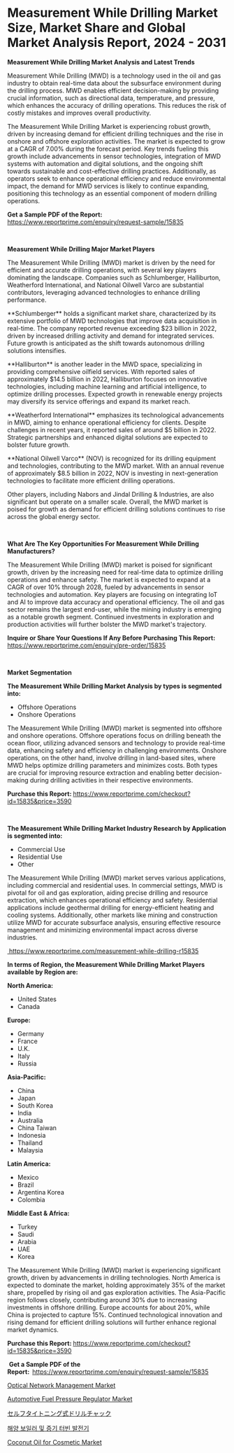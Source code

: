 <p><h1>Measurement While Drilling Market Size, Market Share and Global Market Analysis Report, 2024 - 2031</h1></p><p><strong>Measurement While Drilling Market Analysis and Latest Trends</strong></p>
<p><p>Measurement While Drilling (MWD) is a technology used in the oil and gas industry to obtain real-time data about the subsurface environment during the drilling process. MWD enables efficient decision-making by providing crucial information, such as directional data, temperature, and pressure, which enhances the accuracy of drilling operations. This reduces the risk of costly mistakes and improves overall productivity.</p><p>The Measurement While Drilling Market is experiencing robust growth, driven by increasing demand for efficient drilling techniques and the rise in onshore and offshore exploration activities. The market is expected to grow at a CAGR of 7.00% during the forecast period. Key trends fueling this growth include advancements in sensor technologies, integration of MWD systems with automation and digital solutions, and the ongoing shift towards sustainable and cost-effective drilling practices. Additionally, as operators seek to enhance operational efficiency and reduce environmental impact, the demand for MWD services is likely to continue expanding, positioning this technology as an essential component of modern drilling operations.</p></p>
<p><strong>Get a Sample PDF of the Report:&nbsp;</strong> <a href="https://www.reportprime.com/enquiry/request-sample/15835">https://www.reportprime.com/enquiry/request-sample/15835</a></p>
<p>&nbsp;</p>
<p><strong>Measurement While Drilling Major Market Players</strong></p>
<p><p>The Measurement While Drilling (MWD) market is driven by the need for efficient and accurate drilling operations, with several key players dominating the landscape. Companies such as Schlumberger, Halliburton, Weatherford International, and National Oilwell Varco are substantial contributors, leveraging advanced technologies to enhance drilling performance.</p><p>**Schlumberger** holds a significant market share, characterized by its extensive portfolio of MWD technologies that improve data acquisition in real-time. The company reported revenue exceeding $23 billion in 2022, driven by increased drilling activity and demand for integrated services. Future growth is anticipated as the shift towards autonomous drilling solutions intensifies.</p><p>**Halliburton** is another leader in the MWD space, specializing in providing comprehensive oilfield services. With reported sales of approximately $14.5 billion in 2022, Halliburton focuses on innovative technologies, including machine learning and artificial intelligence, to optimize drilling processes. Expected growth in renewable energy projects may diversify its service offerings and expand its market reach.</p><p>**Weatherford International** emphasizes its technological advancements in MWD, aiming to enhance operational efficiency for clients. Despite challenges in recent years, it reported sales of around $5 billion in 2022. Strategic partnerships and enhanced digital solutions are expected to bolster future growth.</p><p>**National Oilwell Varco** (NOV) is recognized for its drilling equipment and technologies, contributing to the MWD market. With an annual revenue of approximately $8.5 billion in 2022, NOV is investing in next-generation technologies to facilitate more efficient drilling operations. </p><p>Other players, including Nabors and Jindal Drilling & Industries, are also significant but operate on a smaller scale. Overall, the MWD market is poised for growth as demand for efficient drilling solutions continues to rise across the global energy sector.</p></p>
<p>&nbsp;</p>
<p><strong>What Are The Key Opportunities For Measurement While Drilling Manufacturers?</strong></p>
<p><p>The Measurement While Drilling (MWD) market is poised for significant growth, driven by the increasing need for real-time data to optimize drilling operations and enhance safety. The market is expected to expand at a CAGR of over 10% through 2028, fueled by advancements in sensor technologies and automation. Key players are focusing on integrating IoT and AI to improve data accuracy and operational efficiency. The oil and gas sector remains the largest end-user, while the mining industry is emerging as a notable growth segment. Continued investments in exploration and production activities will further bolster the MWD market's trajectory.</p></p>
<p><strong>Inquire or Share Your Questions If Any Before Purchasing This Report:</strong> <a href="https://www.reportprime.com/enquiry/pre-order/15835">https://www.reportprime.com/enquiry/pre-order/15835</a></p>
<p>&nbsp;</p>
<p><strong>Market Segmentation</strong></p>
<p><strong>The Measurement While Drilling Market Analysis by types is segmented into:</strong></p>
<p><ul><li>Offshore Operations</li><li>Onshore Operations</li></ul></p>
<p><p>The Measurement While Drilling (MWD) market is segmented into offshore and onshore operations. Offshore operations focus on drilling beneath the ocean floor, utilizing advanced sensors and technology to provide real-time data, enhancing safety and efficiency in challenging environments. Onshore operations, on the other hand, involve drilling in land-based sites, where MWD helps optimize drilling parameters and minimizes costs. Both types are crucial for improving resource extraction and enabling better decision-making during drilling activities in their respective environments.</p></p>
<p><strong>Purchase this Report:&nbsp;</strong><a href="https://www.reportprime.com/checkout?id=15835&price=3590">https://www.reportprime.com/checkout?id=15835&price=3590</a></p>
<p>&nbsp;</p>
<p><strong>The Measurement While Drilling Market Industry Research by Application is segmented into:</strong></p>
<p><ul><li>Commercial Use</li><li>Residential Use</li><li>Other</li></ul></p>
<p><p>The Measurement While Drilling (MWD) market serves various applications, including commercial and residential uses. In commercial settings, MWD is pivotal for oil and gas exploration, aiding precise drilling and resource extraction, which enhances operational efficiency and safety. Residential applications include geothermal drilling for energy-efficient heating and cooling systems. Additionally, other markets like mining and construction utilize MWD for accurate subsurface analysis, ensuring effective resource management and minimizing environmental impact across diverse industries.</p></p>
<p><a href="https://www.reportprime.com/measurement-while-drilling-r15835">&nbsp;https://www.reportprime.com/measurement-while-drilling-r15835</a></p>
<p><strong>In terms of Region, the Measurement While Drilling Market Players available by Region are:</strong></p>
<p>
    <p> <strong> North America: </strong>
        <ul>
            <li>United States</li>
            <li>Canada</li>
        </ul>
        </p> 
    <p> <strong> Europe: </strong>
        <ul>
            <li>Germany</li>
            <li>France</li>
            <li>U.K.</li>
            <li>Italy</li>
            <li>Russia</li>
        </ul>
        </p> 
    <p> <strong> Asia-Pacific: </strong>
        <ul>
            <li>China</li>
            <li>Japan</li>
            <li>South Korea</li>
            <li>India</li>
            <li>Australia</li>
            <li>China Taiwan</li>
            <li>Indonesia</li>
            <li>Thailand</li>
            <li>Malaysia</li>
        </ul>
        </p> 
    <p> <strong> Latin America: </strong>
        <ul>
            <li>Mexico</li>
            <li>Brazil</li>
            <li>Argentina Korea</li>
            <li>Colombia</li>
        </ul>
        </p> 
    <p> <strong> Middle East & Africa: </strong>
        <ul>
            <li>Turkey</li>
            <li>Saudi</li>
            <li>Arabia</li>
            <li>UAE</li>
            <li>Korea</li>
        </ul>
    </p>
    </p>
<p><p>The Measurement While Drilling (MWD) market is experiencing significant growth, driven by advancements in drilling technologies. North America is expected to dominate the market, holding approximately 35% of the market share, propelled by rising oil and gas exploration activities. The Asia-Pacific region follows closely, contributing around 30% due to increasing investments in offshore drilling. Europe accounts for about 20%, while China is projected to capture 15%. Continued technological innovation and rising demand for efficient drilling solutions will further enhance regional market dynamics.</p></p>
<p><strong>Purchase this Report: </strong><a href="https://www.reportprime.com/checkout?id=15835&price=3590">https://www.reportprime.com/checkout?id=15835&price=3590</a></p>
<p>&nbsp;<strong>Get a Sample PDF of the Report:&nbsp;&nbsp;</strong><a href="https://www.reportprime.com/enquiry/request-sample/15835">https://www.reportprime.com/enquiry/request-sample/15835</a></p>
<p><strong></strong></p>
<p><p><a href="https://www.linkedin.com/pulse/global-optical-network-management-market-product-type-application-eq0pc?trackingId=l0qyDKSUTba5QIky2VY%2Fkg%3D%3D">Optical Network Management Market</a></p><p><a href="https://issuu.com/reportprime-2/docs/automotive-fuel-pressure-regulator-_008d8b278c3108">Automotive Fuel Pressure Regulator Market</a></p><p><a href="https://medium.com/@oswaldheman9gu/self-tightening-drill-chucks-market-%E3%81%AE%E3%82%B0%E3%83%AD%E3%83%BC%E3%83%90%E3%83%AB%E5%B8%82%E5%A0%B4%E6%A6%82%E8%A6%81%E3%81%AF-%E4%B8%96%E7%95%8C%E3%81%8A%E3%82%88%E3%81%B3%E4%B8%BB%E8%A6%81%E5%B8%82%E5%A0%B4%E3%81%AB%E3%81%8A%E3%81%91%E3%82%8B%E6%A5%AD%E7%95%8C%E3%81%AB%E5%BD%B1%E9%9F%BF%E3%82%92%E4%B8%8E%E3%81%88%E3%82%8B%E4%B8%BB%E8%A6%81%E3%81%AA%E3%83%88%E3%83%AC%E3%83%B3%E3%83%89%E3%81%AB%E3%81%A4%E3%81%84%E3%81%A6-%E7%8B%AC%E8%87%AA%E3%81%AE%E8%A6%96%E7%82%B9%E3%82%92%E6%8F%90%E4%BE%9B%E3%81%97%E3%81%BE%E3%81%99-7e7855503f7c">セルフタイトニング式ドリルチャック</a></p><p><a href="https://medium.com/@stephpinkney/2024%EB%85%84%EB%B6%80%ED%84%B0-2031%EB%85%84%EA%B9%8C%EC%A7%80-%ED%95%B4%EC%96%91-%EB%B3%B4%EC%9D%BC%EB%9F%AC%EC%99%80-%EC%A6%9D%EA%B8%B0-%ED%84%B0%EB%B9%88-%EB%B0%9C%EC%A0%84%EA%B8%B0-%EC%8B%9C%EC%9E%A5%EC%9D%B4-%EC%96%B4%EB%96%BB%EA%B2%8C-%EB%B3%80%ED%99%94%ED%95%A0%EA%B9%8C%EC%9A%94-cad72e2d8788">해양 보일러 및 증기 터빈 발전기</a></p><p><a href="https://medium.com/@judypierce2022/emerging-trends-in-coconut-oil-for-cosmetic-market-global-outlook-and-future-prospects-from-e7f471f2cdfd">Coconut Oil for Cosmetic Market</a></p></p>